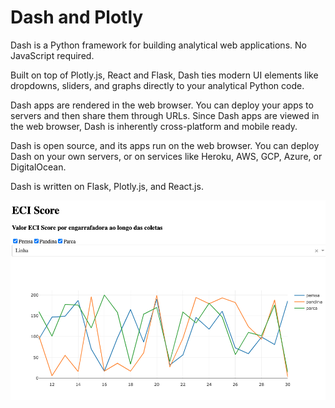 # Dash and Plotly

Dash is a Python framework for building analytical web applications. No JavaScript required.

Built on top of Plotly.js, React and Flask, Dash ties modern UI elements like dropdowns, sliders, and graphs directly to your analytical Python code.

Dash apps are rendered in the web browser. You can deploy your apps to servers and then share them through URLs. Since Dash apps are viewed in the web browser, Dash is inherently cross-platform and mobile ready.

Dash is open source, and its apps run on the web browser. You can deploy Dash on your own servers, or on services like Heroku, AWS, GCP, Azure, or DigitalOcean.

Dash is written on Flask, Plotly.js, and React.js.

![Dashboard](https://github.com/lvgalvao/dash/blob/main/assets/foto01.png)
